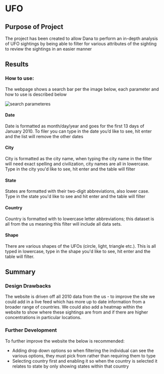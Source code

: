 # UFO



## Purpose of Project

The project has been created to allow Dana to perform an in-depth analysis of UFO sightings by being able to filter for various attributes of the sighting to review the sightings in an easier manner

## Results

### How to use:

The webpage shows a search bar per the image below, each parameter and how to use is described below

![search parameteres](https://user-images.githubusercontent.com/85718354/132100184-ef135bb6-1434-4e47-bdc2-cf23230a389d.PNG)


#### Date

Date is formatted as month/day/year and goes for the first 13 days of January 2010. To filer you can type in the date you’d like to see, hit enter and the list will remove the other dates

#### City

City is formatted as the city name, when typing the city name in the filter will need exact spelling and civilization, city names are all in lowercase. Type in the city you'd like to see, hit enter and the table will filter

#### State

States are formatted with their two-digit abbreviations, also lower case. Type in the state you'd like to see and hit enter and the table will filter

#### Country

Country is formatted with to lowercase letter abbreviations; this dataset is all from the us meaning this filter will include all data sets.

#### Shape

There are various shapes of the UFOs (circle, light, triangle etc.). This is all typed in lowercase, type in the shape you'd like to see, hit enter and the table will filter.


## Summary

### Design Drawbacks

The website is driven off all 2010 data from the us - to improve the site we could add in a live feed which has more up to date information from a broader range of countries. We could also add a heatmap within the website to show where these sightings are from and if there are higher concentrations in particular locations.

### Further Development

To further improve the website the below is recommended:

- Adding drop down options so when filtering the individual can see the various options, they must pick from rather than requiring them to type
- Selecting country first and enabling it so when the country is selected it relates to state by only showing states within that country


